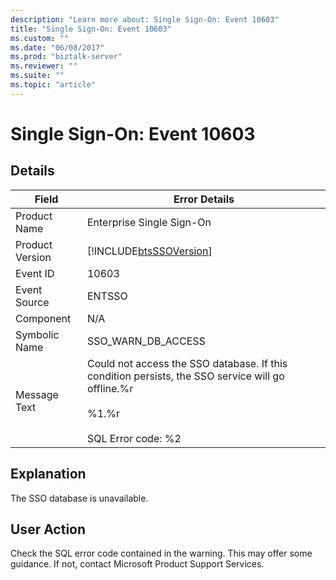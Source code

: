 ```yaml
---
description: "Learn more about: Single Sign-On: Event 10603"
title: "Single Sign-On: Event 10603"
ms.custom: ""
ms.date: "06/08/2017"
ms.prod: "biztalk-server"
ms.reviewer: ""
ms.suite: ""
ms.topic: "article"
---
```

# Single Sign-On: Event 10603
## Details  
  
| Field | Error Details |
|-----------------|----------------------------------------------------------------------------------------------------------------------------------------------------|
|  Product Name   |                                                             Enterprise Single Sign-On                                                              |
| Product Version |                                             [!INCLUDE[btsSSOVersion](../includes/btsssoversion-md.md)]                                             |
|    Event ID     |                                                                       10603                                                                        |
|  Event Source   |                                                                       ENTSSO                                                                       |
|    Component    |                                                                        N/A                                                                         |
|  Symbolic Name  |                                                                 SSO_WARN_DB_ACCESS                                                                 |
|  Message Text   | Could not access the SSO database. If this condition persists, the SSO service will go offline.%r<br /><br /> %1.%r<br /><br /> SQL Error code: %2 |
  
## Explanation  
 The SSO database is unavailable.  
  
## User Action  
 Check the SQL error code contained in the warning. This may offer some guidance. If not, contact Microsoft Product Support Services.
